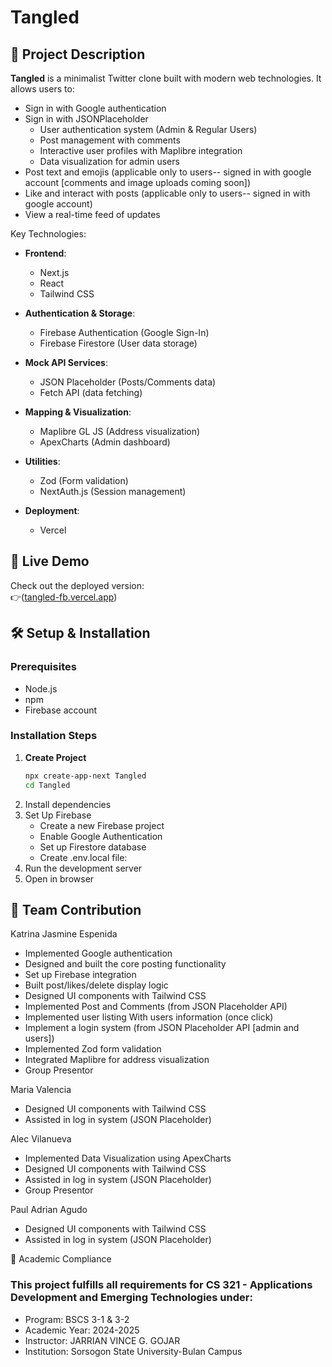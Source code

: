 # Tangled 

## 📝 Project Description
**Tangled** is a minimalist Twitter clone built with modern web technologies. It allows users to:
- Sign in with Google authentication
- Sign in with JSONPlaceholder
  - User authentication system (Admin & Regular Users)
  - Post management with comments
  - Interactive user profiles with Maplibre integration
  - Data visualization for admin users
- Post text and emojis (applicable only to users-- signed in with google account [comments and image uploads coming soon])
- Like and interact with posts (applicable only to users-- signed in with google account)
- View a real-time feed of updates

Key Technologies:
- **Frontend**:
  - Next.js
  - React
  - Tailwind CSS
    
- **Authentication & Storage**:
  - Firebase Authentication (Google Sign-In)
  - Firebase Firestore (User data storage)

- **Mock API Services**:
  - JSON Placeholder (Posts/Comments data)
  - Fetch API (data fetching)

- **Mapping & Visualization**:
  - Maplibre GL JS (Address visualization)
  - ApexCharts (Admin dashboard)

- **Utilities**:
  - Zod (Form validation)
  - NextAuth.js (Session management)

- **Deployment**:
  - Vercel

## 🚀 Live Demo
Check out the deployed version:  
👉([tangled-fb.vercel.app](https://tangled-fb.vercel.app/)) <!-- Replace with your actual URL -->

## 🛠 Setup & Installation

### Prerequisites
- Node.js
- npm
- Firebase account

### Installation Steps
1. **Create Project**
   ```bash
   npx create-app-next Tangled
   cd Tangled
2. Install dependencies
3. Set Up Firebase
   - Create a new Firebase project
   - Enable Google Authentication
   - Set up Firestore database
   - Create .env.local file:
5. Run the development server
6. Open in browser

## 👥 Team Contribution

Katrina Jasmine Espenida
 - Implemented Google authentication
 - Designed and built the core posting functionality
 - Set up Firebase integration
 - Built post/likes/delete display logic 
 - Designed UI components with Tailwind CSS 
 - Implemented Post and Comments (from JSON Placeholder API)
 - Implemented user listing With users information (once click) 
 - Implement a login system (from JSON Placeholder API [admin and users])
 - Implemented Zod form validation
 - Integrated Maplibre for address visualization
 - Group Presentor

Maria Valencia
 - Designed UI components with Tailwind CSS
 - Assisted in log in system (JSON Placeholder)

Alec Vilanueva
 - Implemented Data Visualization using ApexCharts
 - Designed UI components with Tailwind CSS
 - Assisted in log in system (JSON Placeholder)
 - Group Presentor

Paul Adrian Agudo
 - Designed UI components with Tailwind CSS
 - Assisted in log in system (JSON Placeholder)



 📄 Academic Compliance
### This project fulfills all requirements for CS 321 - Applications Development and Emerging Technologies under:

- Program: BSCS 3-1 & 3-2
- Academic Year: 2024-2025
- Instructor: JARRIAN VINCE G. GOJAR
- Institution: Sorsogon State University-Bulan Campus

